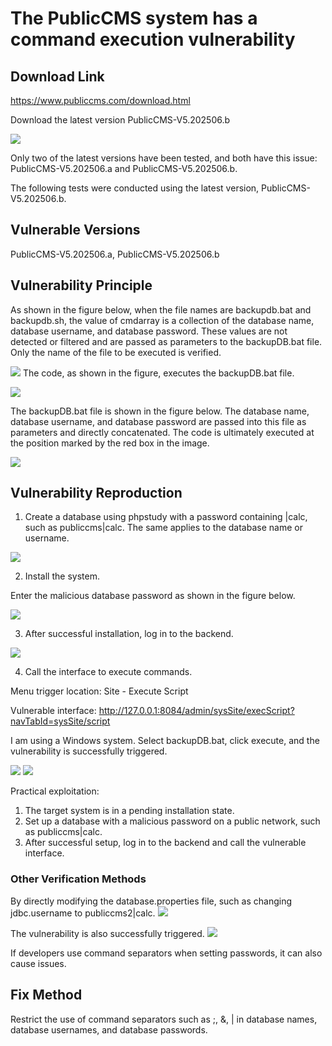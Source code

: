 # The PublicCMS system has a command execution vulnerability

## Download Link
https://www.publiccms.com/download.html

Download the latest version PublicCMS-V5.202506.b

![](./img/1.png)

Only two of the latest versions have been tested, and both have this issue: PublicCMS-V5.202506.a and PublicCMS-V5.202506.b.

The following tests were conducted using the latest version, PublicCMS-V5.202506.b.


## Vulnerable Versions
PublicCMS-V5.202506.a, PublicCMS-V5.202506.b

## Vulnerability Principle

As shown in the figure below, when the file names are backupdb.bat and backupdb.sh, the value of cmdarray is a collection of the database name, database username, and database password. These values are not detected or filtered and are passed as parameters to the backupDB.bat file. Only the name of the file to be executed is verified.

![](./img/8.png)
The code, as shown in the figure, executes the backupDB.bat file.

![](./img/6.png)


The backupDB.bat file is shown in the figure below. The database name, database username, and database password are passed into this file as parameters and directly concatenated. The code is ultimately executed at the position marked by the red box in the image.

![](./img/7.png)


## Vulnerability Reproduction


1. Create a database using phpstudy with a password containing |calc, such as publiccms|calc. The same applies to the database name or username.

![](./img/3.png)

2. Install the system.

Enter the malicious database password as shown in the figure below.

![](./img/2.png)


3. After successful installation, log in to the backend.

![](./img/4.png)


4. Call the interface to execute commands.

Menu trigger location: Site - Execute Script

Vulnerable interface: http://127.0.0.1:8084/admin/sysSite/execScript?navTabId=sysSite/script

I am using a Windows system. Select backupDB.bat, click execute, and the vulnerability is successfully triggered.

![](./img/5.png)
![](./img/10.png)

Practical exploitation:
1. The target system is in a pending installation state.
2. Set up a database with a malicious password on a public network, such as publiccms|calc.
3. After successful setup, log in to the backend and call the vulnerable interface.


### Other Verification Methods

By directly modifying the database.properties file, such as changing jdbc.username to publiccms2|calc.
![](./img/9.png)

The vulnerability is also successfully triggered.
![](./img/5.png)

If developers use command separators when setting passwords, it can also cause issues.

## Fix Method
Restrict the use of command separators such as ;, &, | in database names, database usernames, and database passwords.
